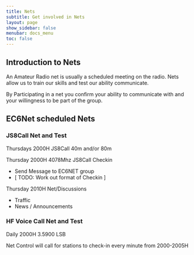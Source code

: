 ```yaml
---
title: Nets
subtitle: Get involved in Nets
layout: page
show_sidebar: false
menubar: docs_menu
toc: false
---
```


## Introduction to Nets

An Amateur Radio net is usually a scheduled meeting on the radio. Nets allow us to train our skills and test our ability communicate.

By Participating in a net you confirm your ability to communicate with and your willingness to be part of the group.

## EC6Net scheduled Nets

### JS8Call Net and Test

Thursdays 2000H JS8Call 40m and/or 80m

Thursday 2000H 4078Mhz JS8Call Checkin

- Send Message to EC6NET group
- [ TODO: Work out format of Checkin ]

Thursday 2010H Net/Discussions

- Traffic
- News / Announcements 

### HF Voice Call Net and Test

Daily 2000H 3.5900 LSB

Net Control will call for stations to check-in every minute from 2000-2005H

